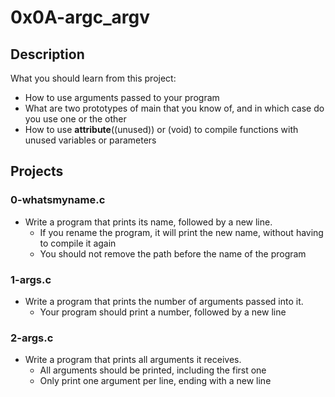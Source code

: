 # **0x0A-argc_argv**
## **Description**
What you should learn from this project:
- How to use arguments passed to your program
- What are two prototypes of main that you know of, and in which case do you use one or the other
- How to use __attribute__((unused)) or (void) to compile functions with unused variables or parameters
## **Projects**
### **0-whatsmyname.c**
- Write a program that prints its name, followed by a new line.
	- If you rename the program, it will print the new name, without having to compile it again
	- You should not remove the path before the name of the program
### **1-args.c**
- Write a program that prints the number of arguments passed into it.
	- Your program should print a number, followed by a new line
### **2-args.c**
- Write a program that prints all arguments it receives.
	- All arguments should be printed, including the first one
	- Only print one argument per line, ending with a new line
